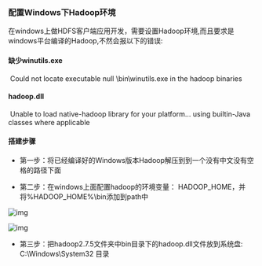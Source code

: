 ### 配置Windows下Hadoop环境

​	在windows上做HDFS客户端应用开发，需要设置Hadoop环境,而且要求是windows平台编译的Hadoop,不然会报以下的错误:

#### 缺少winutils.exe

​	Could not locate executable null \bin\winutils.exe in the hadoop binaries 

#### hadoop.dll

​	Unable to load native-hadoop library for your platform… using builtin-Java classes where applicable 

#### 搭建步骤

- 第一步：将已经编译好的Windows版本Hadoop解压到到一个没有中文没有空格的路径下面

- 第二步：在windows上面配置hadoop的环境变量： HADOOP_HOME，并将%HADOOP_HOME%\bin添加到path中

![img](E:\笔记\MyNotes\Notes\大数据\02-Hadoop\image\windows-hadoop环境变量-01.jpg) 

![img](E:\笔记\MyNotes\Notes\大数据\02-Hadoop\image\windows-hadoop环境变量-02.jpg) 

 

- 第三步：把hadoop2.7.5文件夹中bin目录下的hadoop.dll文件放到系统盘:  C:\Windows\System32 目录